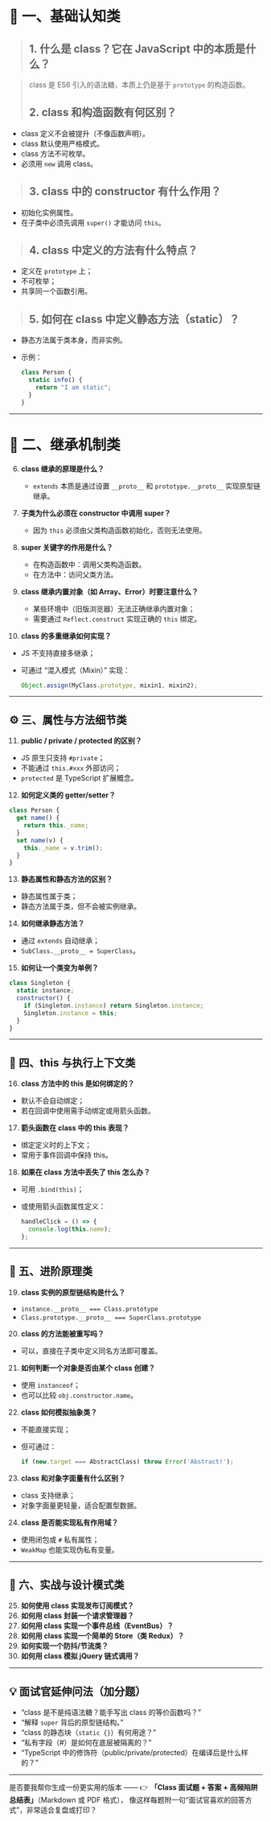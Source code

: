 

# 🧩 一、基础认知类
> ## 1. **什么是 class？它在 JavaScript 中的本质是什么？**

   > class 是 ES6 引入的语法糖，本质上仍是基于 `prototype` 的构造函数。
> ## 2. **class 和构造函数有何区别？**

   - class 定义不会被提升（不像函数声明）。
   - class 默认使用严格模式。
   - class 方法不可枚举。
   - 必须用 `new` 调用 class。
> ## 3. **class 中的 constructor 有什么作用？**

   - 初始化实例属性。
   - 在子类中必须先调用 `super()` 才能访问 `this`。
> ## 4. **class 中定义的方法有什么特点？**

   - 定义在 `prototype` 上；
   - 不可枚举；
   - 共享同一个函数引用。
> ## 5. **如何在 class 中定义静态方法（static）？**

   - 静态方法属于类本身，而非实例。
   - 示例：

     ```js
     class Person {
       static info() {
         return "I am static";
       }
     }
     ```

---

# 🧱 二、继承机制类

6. **class 继承的原理是什么？**

   - `extends` 本质是通过设置 `__proto__` 和 `prototype.__proto__` 实现原型链继承。

7. **子类为什么必须在 constructor 中调用 super？**

   - 因为 `this` 必须由父类构造函数初始化，否则无法使用。

8. **super 关键字的作用是什么？**

   - 在构造函数中：调用父类构造函数。
   - 在方法中：访问父类方法。

9. **class 继承内置对象（如 Array、Error）时要注意什么？**

   - 某些环境中（旧版浏览器）无法正确继承内置对象；
   - 需要通过 `Reflect.construct` 实现正确的 `this` 绑定。

10. **class 的多重继承如何实现？**

- JS 不支持直接多继承；
- 可通过 “混入模式（Mixin）” 实现：

  ```js
  Object.assign(MyClass.prototype, mixin1, mixin2);
  ```

---

## ⚙️ 三、属性与方法细节类

11. **public / private / protected 的区别？**

- JS 原生只支持 `#private`；
- 不能通过 `this.#xxx` 外部访问；
- `protected` 是 TypeScript 扩展概念。

12. **如何定义类的 getter/setter？**

```js
class Person {
  get name() {
    return this._name;
  }
  set name(v) {
    this._name = v.trim();
  }
}
```

13. **静态属性和静态方法的区别？**

- 静态属性属于类；
- 静态方法属于类，但不会被实例继承。

14. **如何继承静态方法？**

- 通过 `extends` 自动继承；
- `SubClass.__proto__ = SuperClass`。

15. **如何让一个类变为单例？**

```js
class Singleton {
  static instance;
  constructor() {
    if (Singleton.instance) return Singleton.instance;
    Singleton.instance = this;
  }
}
```

---

## 🧠 四、this 与执行上下文类

16. **class 方法中的 this 是如何绑定的？**

- 默认不会自动绑定；
- 若在回调中使用需手动绑定或用箭头函数。

17. **箭头函数在 class 中的 this 表现？**

- 绑定定义时的上下文；
- 常用于事件回调中保持 this。

18. **如果在 class 方法中丢失了 this 怎么办？**

- 可用 `.bind(this)`；
- 或使用箭头函数属性定义：

  ```js
  handleClick = () => {
    console.log(this.name);
  };
  ```

---

## 🧩 五、进阶原理类

19. **class 实例的原型链结构是什么？**

- `instance.__proto__ === Class.prototype`
- `Class.prototype.__proto__ === SuperClass.prototype`

20. **class 的方法能被重写吗？**

- 可以，直接在子类中定义同名方法即可覆盖。

21. **如何判断一个对象是否由某个 class 创建？**

- 使用 `instanceof`；
- 也可以比较 `obj.constructor.name`。

22. **class 如何模拟抽象类？**

- 不能直接实现；
- 但可通过：

  ```js
  if (new.target === AbstractClass) throw Error('Abstract!');
  ```

23. **class 和对象字面量有什么区别？**

- class 支持继承；
- 对象字面量更轻量，适合配置型数据。

24. **class 是否能实现私有作用域？**

- 使用闭包或 `#` 私有属性；
- `WeakMap` 也能实现伪私有变量。

---

## 🧨 六、实战与设计模式类

25. **如何使用 class 实现发布订阅模式？**
26. **如何用 class 封装一个请求管理器？**
27. **如何用 class 实现一个事件总线（EventBus）？**
28. **如何用 class 实现一个简单的 Store（类 Redux）？**
29. **如何实现一个防抖/节流类？**
30. **如何用 class 模拟 jQuery 链式调用？**

---

## 💡 面试官延伸问法（加分题）

- “class 是不是纯语法糖？能手写出 class 的等价函数吗？”
- “解释 `super` 背后的原型链结构。”
- “class 的静态块（`static {}`）有何用途？”
- “私有字段（#）是如何在底层被隔离的？”
- “TypeScript 中的修饰符（public/private/protected）在编译后是什么样的？”

---

是否要我帮你生成一份更实用的版本 ——
👉 **「Class 面试题 + 答案 + 高频陷阱总结表」**（Markdown 或 PDF 格式），
像这样每题附一句“面试官喜欢的回答方式”，非常适合复盘或打印？
